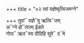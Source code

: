 +++
title = "०२ त्वां यज्ञेष्वृत्विजमग्ने"

+++
तुवां᳓ यज्ञे᳓षु ऋत्वि᳓जम्  
अ᳓ग्ने हो᳓तारम् ईळते  
गोपा᳓ ऋत᳓स्य दीदिहि सुवे᳓ द᳓मे